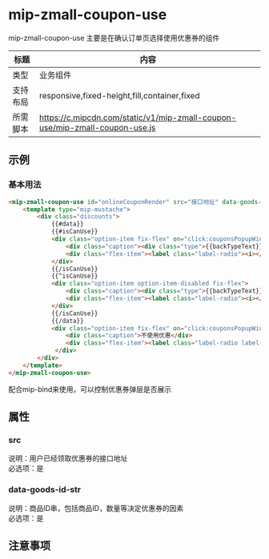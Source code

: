 # mip-zmall-coupon-use

mip-zmall-coupon-use 主要是在确认订单页选择使用优惠券的组件

标题|内容
----|----
类型|业务组件
支持布局|responsive,fixed-height,fill,container,fixed
所需脚本|https://c.mipcdn.com/static/v1/mip-zmall-coupon-use/mip-zmall-coupon-use.js

## 示例

### 基本用法
```html
<mip-zmall-coupon-use id="onlineCouponRender" src="接口地址" data-goods-id-str="商品id">
    <template type="mip-mustache">
        <div class="discounts">
            {{#data}}
            {{#isCanUse}}
            <div class="option-item fix-flex" on="click:couponsPopupWindow.close click:MIP.setData({discount:{{couponDiscount}},deduct:{{couponDeduct}},userCouponId:{{couponReceiveId}}})">
                <div class="caption"><div class="type">{{backTypeText}}</div>{{couponDesc}}</div>
                <div class="flex-item"><label class="label-radio"><i></i></label></div>
            </div>
            {{/isCanUse}}
            {{^isCanUse}}
            <div class="option-item option-item-disabled fix-flex">
                <div class="caption"><div class="type">{{backTypeText}}</div>{{couponDesc}}</div>
                <div class="flex-item"><label class="label-radio"><i></i></label></div>
            </div>
            {{/isCanUse}}
            {{/data}}
            <div class="option-item fix-flex" on="click:couponsPopupWindow.close click:MIP.setData({discount:0,deduct:0,userCouponId:0})">
                <div class="caption">不使用优惠</div>
                <div class="flex-item"><label class="label-radio label-radio--checked"><i></i></label></div>
             </div>        
        </div>
    </template>
</mip-zmall-coupon-use>
```

配合mip-bind来使用，可以控制优惠券弹层是否展示

## 属性

### src

说明：用户已经领取优惠券的接口地址    
必选项：是    

### data-goods-id-str

说明：商品ID串，包括商品ID，数量等决定优惠券的因素    
必选项：是    


## 注意事项

